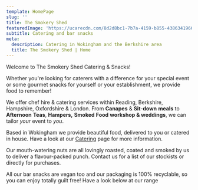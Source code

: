 ```yaml
---
template: HomePage
slug: ''
title: The Smokery Shed
featuredImage: 'https://ucarecdn.com/8d2d8bc1-7b7a-4159-b855-4386341966ea/'
subtitle: Catering and bar snacks
meta:
  description: Catering in Wokingham and the Berkshire area
  title: The Smokery Shed | Home
---
```

Welcome to The Smokery Shed Catering & Snacks!



Whether you're looking for caterers with a difference for your special event or some gourmet snacks for yourself or your establishment, we provide food to remember!



We offer chef hire & catering services within Reading, Berkshire, Hampshire, Oxfordshire & London. From **Canapes** & **Sit**-**down** **meals** to **Afternoon** **Teas**, **Hampers,** **Smoked** **Food** **workshop & [](http://thesmokeryshed.co.uk/weddings/4594714113)weddings**, we can tailor *your* event to *you*.



Based in Wokingham we provide beautiful food, delivered to you or catered in house. Have a look at our [Catering](http://thesmokeryshed.co.uk/catering/4594354717) page for more information.



Our mouth-watering nuts are all lovingly roasted, coated and smoked by us to deliver a flavour-packed punch. Contact us for a list of our stockists or directly for purchases.



All our bar snacks are vegan too and our packaging is 100% recyclable, so you can enjoy totally guilt free! Have a look below at our range